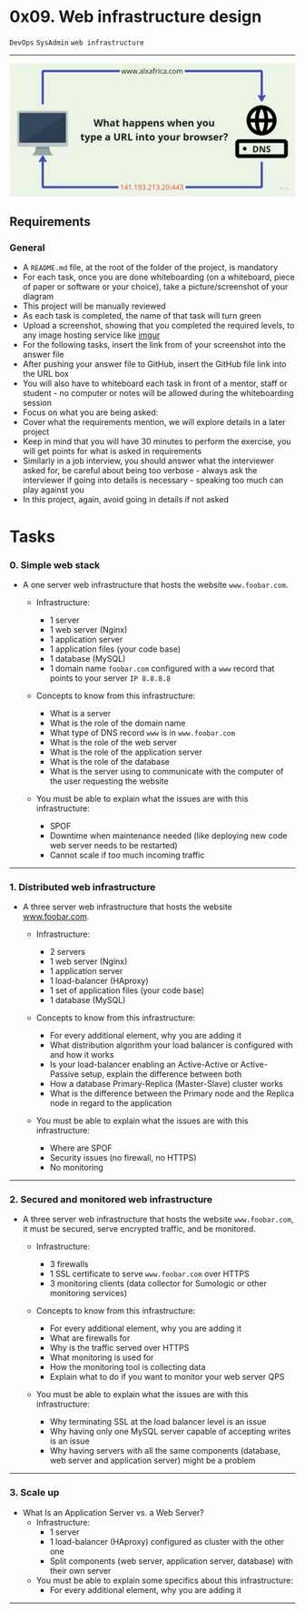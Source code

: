 # 0x09. Web infrastructure design
`DevOps` `SysAdmin` `web infrastructure`
<hr>

![img](https://github.com/Real-Sello/alx-system_engineering-devops/blob/master/0x09-web_infrastructure_design/images/Technical.jpg)
## Requirements
### General
- A `README.md` file, at the root of the folder of the project, is mandatory
- For each task, once you are done whiteboarding (on a whiteboard, piece of paper or software or your choice), take a picture/screenshot of your diagram
- This project will be manually reviewed
- As each task is completed, the name of that task will turn green
- Upload a screenshot, showing that you completed the required levels, to any image hosting service like [imgur](https://imgur.com/)
- For the following tasks, insert the link from of your screenshot into the answer file
- After pushing your answer file to GitHub, insert the GitHub file link into the URL box
- You will also have to whiteboard each task in front of a mentor, staff or student - no computer or notes will be allowed during the whiteboarding session
- Focus on what you are being asked:
- Cover what the requirements mention, we will explore details in a later project
- Keep in mind that you will have 30 minutes to perform the exercise, you will get points for what is asked in requirements
- Similarly in a job interview, you should answer what the interviewer asked for, be careful about being too verbose - always ask the interviewer if going into details is necessary - speaking too much can play against you
- In this project, again, avoid going in details if not asked

# Tasks

### 0. Simple web stack
- A one server web infrastructure that hosts the website `www.foobar.com`.

    - Infrastructure:
       - 1 server
        - 1 web server (Nginx)
        - 1 application server
        - 1 application files (your code base)
        - 1 database (MySQL)
        - 1 domain name `foobar.com` configured with a `www` record that points to your server `IP 8.8.8.8`

    - Concepts to know from this infrastructure:
        - What is a server
        - What is the role of the domain name
        - What type of DNS record `www` is in `www.foobar.com`
        - What is the role of the web server
        - What is the role of the application server
        - What is the role of the database
        - What is the server using to communicate with the computer of the user requesting the website
        
    - You must be able to explain what the issues are with this infrastructure:
        - SPOF
        - Downtime when maintenance needed (like deploying new code web server needs to be restarted)
        - Cannot scale if too much incoming traffic
<hr>

### 1. Distributed web infrastructure
- A three server web infrastructure that hosts the website www.foobar.com.

    - Infrastructure:
       - 2 servers
       - 1 web server (Nginx)
       - 1 application server
       - 1 load-balancer (HAproxy)
       - 1 set of application files (your code base)
       - 1 database (MySQL)

    - Concepts to know from this infrastructure:
        - For every additional element, why you are adding it
        - What distribution algorithm your load balancer is configured with and how it works
        - Is your load-balancer enabling an Active-Active or Active-Passive setup, explain the difference between both
        - How a database Primary-Replica (Master-Slave) cluster works
        - What is the difference between the Primary node and the Replica node in regard to the application
        
    - You must be able to explain what the issues are with this infrastructure:
        - Where are SPOF
        - Security issues (no firewall, no HTTPS)
        - No monitoring

<hr>

### 2. Secured and monitored web infrastructure
- A three server web infrastructure that hosts the website `www.foobar.com`, it must be secured, serve encrypted traffic, and be monitored.

    - Infrastructure:
        - 3 firewalls
        - 1 SSL certificate to serve `www.foobar.com` over HTTPS
        - 3 monitoring clients (data collector for Sumologic or other monitoring services)

    - Concepts to know from this infrastructure:
        - For every additional element, why you are adding it
        - What are firewalls for
        - Why is the traffic served over HTTPS
        - What monitoring is used for
        - How the monitoring tool is collecting data
        - Explain what to do if you want to monitor your web server QPS

    - You must be able to explain what the issues are with this infrastructure:
        - Why terminating SSL at the load balancer level is an issue
        - Why having only one MySQL server capable of accepting writes is an issue
        - Why having servers with all the same components (database, web server and application server) might be a problem
<hr>

### 3. Scale up
- What Is an Application Server vs. a Web Server?
    - Infrastructure:
        - 1 server
        - 1 load-balancer (HAproxy) configured as cluster with the other one
        - Split components (web server, application server, database) with their own server
    - You must be able to explain some specifics about this infrastructure:
        - For every additional element, why you are adding it
<hr>